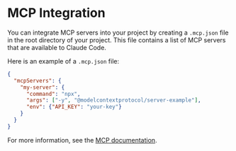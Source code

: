 # MCP Integration

You can integrate MCP servers into your project by creating a `.mcp.json` file in the root directory of your project. This file contains a list of MCP servers that are available to Claude Code.

Here is an example of a `.mcp.json` file:

```json
{
  "mcpServers": {
    "my-server": {
      "command": "npx",
      "args": ["-y", "@modelcontextprotocol/server-example"],
      "env": {"API_KEY": "your-key"}
    }
  }
}
```

For more information, see the [MCP documentation](../../chapter-2-core-concepts-and-common-workflows/6-mcp.md).